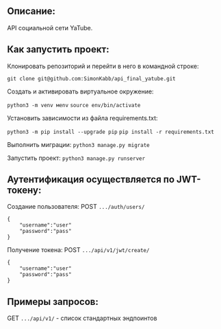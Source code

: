 ## Описание:
API социальной сети YaTube.


## Как запустить проект:
Клонировать репозиторий и перейти в него в командной строке:

`git clone git@github.com:SimonKabb/api_final_yatube.git`

Cоздать и активировать виртуальное окружение:

`python3 -m venv мenv`
`source env/bin/activate`

Установить зависимости из файла requirements.txt:

`python3 -m pip install --upgrade pip`
`pip install -r requirements.txt`

Выполнить миграции:
`python3 manage.py migrate`

Запустить проект:
`python3 manage.py runserver`
## Аутентификация осуществляется по JWT-токену:
Создание пользователя:
POST `.../auth/users/`
```
{
    "username":"user"
    "password":"pass"
}
```
Получение токена:
POST `.../api/v1/jwt/create/`
```
{
    "username":"user"
    "password":"pass"
}
```
## Примеры запросов:
GET `.../api/v1/` - список стандартных эндпоинтов

